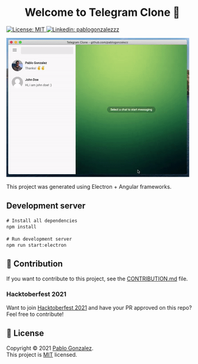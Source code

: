 <h1 align="center">Welcome to Telegram Clone 👋</h1>
<p>
  <a href="https://github.com/avneesh0612/audible-clone/blob/main/LICENSE" target="_blank">
    <img alt="License: MIT" src="https://img.shields.io/badge/License-MIT-yellow.svg" />
  </a>
  <a href="https://linkedin.com/in/pablogonzalezzz" target="_blank">
    <img alt="Linkedin: pablogonzalezzz" src="https://img.shields.io/badge/Linkedin-Follow Me-blue"/>
  </a>
</p>

![](telegram-clone.gif)

This project was generated using Electron + Angular frameworks.


## Development server
```Shell
# Install all dependencies
npm install

# Run development server
npm run start:electron
```

## 🤝 Contribution
If you want to contribute to this project, see the [CONTRIBUTION.md](CONTRIBUTION.md) file.

### Hacktoberfest 2021
Want to join [Hacktoberfest 2021](https://hacktoberfest.digitalocean.com/) and have your PR approved on this repo? Feel free to contribute!

## 📝 License

Copyright © 2021 [Pablo Gonzalez](https://github.com/pablogonzalezz).<br />
This project is [MIT](https://github.com/pablogonzalezz/telegram-clone/blob/main/LICENSE) licensed.
